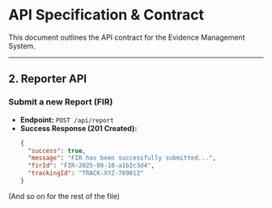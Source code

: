 # API Specification & Contract

This document outlines the API contract for the Evidence Management System.

---
## 2. Reporter API
### Submit a new Report (FIR)
* **Endpoint:** `POST /api/report`
* **Success Response (201 Created):**
    ```json
    {
      "success": true,
      "message": "FIR has been successfully submitted...",
      "firId": "FIR-2025-09-10-a1b2c3d4",
      "trackingId": "TRACK-XYZ-789012"
    }
    ```
(And so on for the rest of the file)